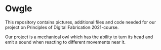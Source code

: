 # Owgle
This repository contains pictures, additional files and code needed for our project on Principles of Digital Fabrication 2021-course.

Our project is a mechanical owl which has the ability to turn its head and emit a sound when reacting to different movements near it.
